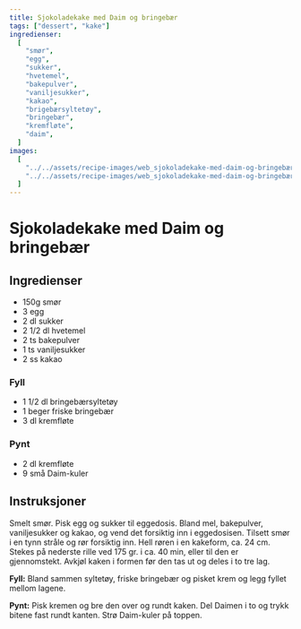```yaml
---
title: Sjokoladekake med Daim og bringebær
tags: ["dessert", "kake"]
ingredienser:
  [
    "smør",
    "egg",
    "sukker",
    "hvetemel",
    "bakepulver",
    "vaniljesukker",
    "kakao",
    "brigebærsyltetøy",
    "bringebær",
    "kremfløte",
    "daim",
  ]
images:
  [
    "../../assets/recipe-images/web_sjokoladekake-med-daim-og-bringebær.jpg",
    "../../assets/recipe-images/web_sjokoladekake-med-daim-og-bringebær-sirupsbrownies.jpg",
  ]
---
```


# Sjokoladekake med Daim og bringebær

## Ingredienser

- 150g smør
- 3 egg
- 2 dl sukker
- 2 1/2 dl hvetemel
- 2 ts bakepulver
- 1 ts vaniljesukker
- 2 ss kakao

### Fyll

- 1 1/2 dl bringebærsyltetøy
- 1 beger friske bringebær
- 3 dl kremfløte

### Pynt

- 2 dl kremfløte
- 9 små Daim-kuler

## Instruksjoner

Smelt smør. Pisk egg og sukker til eggedosis. Bland mel, bakepulver, vaniljesukker og kakao, og vend det forsiktig inn i eggedosisen. Tilsett smør i en tynn stråle og rør forsiktig inn. Hell røren i en kakeform, ca. 24 cm. Stekes på nederste rille ved 175 gr. i ca. 40 min, eller til den er gjennomstekt. Avkjøl kaken i formen før den tas ut og deles i to tre lag.

**Fyll:** Bland sammen syltetøy, friske bringebær og pisket krem og legg fyllet mellom lagene.

**Pynt:** Pisk kremen og bre den over og rundt kaken. Del Daimen i to og trykk bitene fast rundt kanten. Strø Daim-kuler på toppen.
